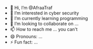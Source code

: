 - 👋 Hi, I’m @AfraaTraf
- 👀 I’m interested in cyber security
- 🌱 I’m currently learning programming
- 💞️ I’m looking to collaborate on ...
- 📫 How to reach me ... you can't
- 😄 Pronouns: ...
- ⚡ Fun fact: ...

<!---
AfraaTraf/AfraaTraf is a ✨ special ✨ repository because its `README.md` (this file) appears on your GitHub profile.
You can click the Preview link to take a look at your changes.
--->
